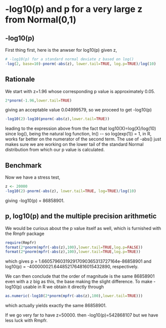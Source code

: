 # -log10(p) and p for a very large z from Normal(0,1)

## -log10(p)
First thing first, here is the anwser for log10(p) given z,
```r
# -log10(p) for a standard normal deviate z based on log()
-log(2, base=10)-pnorm(-abs(z), lower.tail=TRUE, log.p=TRUE)/log(10)
```

## Rationale
We start with z=1.96 whose corresponding p value is approximately 0.05.
```r
2*pnorm(-1.96,lower.tail=TRUE)
```
giving an acceptable value 0.04999579, so we proceed to get -log10(p)
```r
-log10(2)-log10(pnorm(-abs(z),lower.tail=TRUE))
```
leading to the expression above from the fact that log10(X)=log(X)/log(10) since log(),
being the natural log function, ln() -- so log(exp(1)) = 1, in R, works far better on
the numerator of the second term. The use of -abs() just makes sure we are working on
the lower tail of the standard Normal distribution from which our p value is calculated.

## Benchmark
Now we have a stress test,
```r
z <- 20000
-log10(2)-pnorm(-abs(z), lower.tail=TRUE, log=TRUE)/log(10)
```
giving -log10(p) = 86858901.

## p, log10(p) and the multiple precision arithmetic

We would be curious about the p value itself as well, which is furnished with the Rmpfr package
```r
require(Rmpfr)
format(2*pnorm(mpfr(-abs(z),100),lower.tail=TRUE,log.p=FALSE))
format(2*pnorm(mpfr(-abs(z),100),lower.tail=TRUE,log.p=TRUE))
```
which gives p = 1.660579603192917090365313727164e-86858901 and log10(p) = -400000021.6448521764816015432890,
respectively.

We can then conclude that the order of magnitude is the same 86858901 even with a z big as this, the
base making the slight difference. To make -log10(p) usable in R we obtain it directly through
```r
as.numeric(-log10(2*pnorm(mpfr(-abs(z),100),lower.tail=TRUE)))
```
which actually yields exactly the same 86858901.

If we go very far to have z=50000. then -log10(p)=542868107 but we have less luck with Rmpfr.
